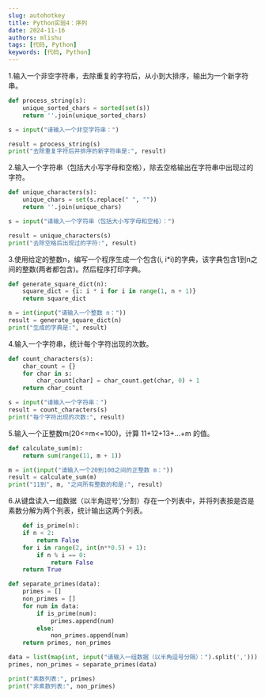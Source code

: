 ```yaml
---
slug: autohotkey
title: Python实验4：序列
date: 2024-11-16
authors: mlishu
tags: [代码, Python]
keywords: [代码, Python]
---
```


1.输入一个非空字符串，去除重复的字符后，从小到大排序，输出为一个新字符串。
```Python
def process_string(s):
    unique_sorted_chars = sorted(set(s))
    return ''.join(unique_sorted_chars)

s = input("请输入一个非空字符串：")

result = process_string(s)
print("去除重复字符后并排序的新字符串是:", result)
```
2.输入一个字符串（包括大小写字母和空格），除去空格输出在字符串中出现过的字符。
```Python
def unique_characters(s):
    unique_chars = set(s.replace(" ", ""))
    return ''.join(unique_chars)

s = input("请输入一个字符串（包括大小写字母和空格）：")

result = unique_characters(s)
print("去除空格后出现过的字符:", result)
```
3.使用给定的整数n，编写一个程序生成一个包含(i, i*i)的字典，该字典包含1到n之间的整数(两者都包含)。然后程序打印字典。
```Python
def generate_square_dict(n):
    square_dict = {i: i * i for i in range(1, n + 1)}
    return square_dict

n = int(input("请输入一个整数 n："))
result = generate_square_dict(n)
print("生成的字典是:", result)
```
4.输入一个字符串，统计每个字符出现的次数。
```Python
def count_characters(s):
    char_count = {}
    for char in s:
        char_count[char] = char_count.get(char, 0) + 1
    return char_count

s = input("请输入一个字符串：")
result = count_characters(s)
print("每个字符出现的次数:", result)
```
5.输入一个正整数m(20<=m<=100)，计算 11+12+13+...+m 的值。
```Python
def calculate_sum(m):
    return sum(range(11, m + 1))

m = int(input("请输入一个20到100之间的正整数 m："))
result = calculate_sum(m)
print("11到", m, "之间所有整数的和是:", result)
```
6.从键盘读入一组数据（以半角逗号‘,’分割）存在一个列表中，并将列表按是否是素数分解为两个列表，统计输出这两个列表。
```Python
	def is_prime(n):
    if n < 2:
        return False
    for i in range(2, int(n**0.5) + 1):
        if n % i == 0:
            return False
    return True

def separate_primes(data):
    primes = []
    non_primes = []
    for num in data:
        if is_prime(num):
            primes.append(num)
        else:
            non_primes.append(num)
    return primes, non_primes

data = list(map(int, input("请输入一组数据（以半角逗号分隔）：").split(',')))
primes, non_primes = separate_primes(data)

print("素数列表:", primes)
print("非素数列表:", non_primes)

```